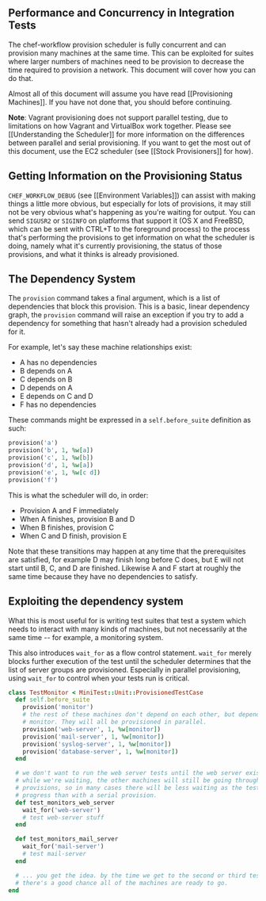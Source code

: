 Performance and Concurrency in Integration Tests
------------------------------------------------

The chef-workflow provision scheduler is fully concurrent and can provision
many machines at the same time. This can be exploited for suites where larger
numbers of machines need to be provision to decrease the time required to
provision a network. This document will cover how you can do that.

Almost all of this document will assume you have read [[Provisioning
Machines]]. If you have not done that, you should before continuing.

**Note**: Vagrant provisioning does not support parallel testing, due to
limitations on how Vagrant and VirtualBox work together. Please see
[[Understanding the Scheduler]] for more information on the differences between
parallel and serial provisioning. If you want to get the most out of this
document, use the EC2 scheduler (see [[Stock Provisioners]] for how).

Getting Information on the Provisioning Status
----------------------------------------------

`CHEF_WORKFLOW_DEBUG` (see [[Environment Variables]]) can assist with making
things a little more obvious, but especially for lots of provisions, it may
still not be very obvious what's happening as you're waiting for output. You
can send `SIGUSR2` or `SIGINFO` on platforms that support it (OS X and FreeBSD,
which can be sent with CTRL+T to the foreground process) to the process that's
performing the provisions to get information on what the scheduler is doing,
namely what it's currently provisioning, the status of those provisions, and
what it thinks is already provisioned.

The Dependency System
--------------------------------

The `provision` command takes a final argument, which is a list of dependencies
that block this provision. This is a basic, linear dependency graph, the
`provision` command will raise an exception if you try to add a dependency for
something that hasn't already had a provision scheduled for it.

For example, let's say these machine relationships exist:

* A has no dependencies
* B depends on A
* C depends on B
* D depends on A
* E depends on C and D
* F has no dependencies

These commands might be expressed in a `self.before_suite` definition as such:

```ruby
provision('a')
provision('b', 1, %w[a])
provision('c', 1, %w[b])
provision('d', 1, %w[a])
provision('e', 1, %w[c d])
provision('f')
```

This is what the scheduler will do, in order:

* Provision A and F immediately
* When A finishes, provision B and D
* When B finishes, provision C
* When C and D finish, provision E 

Note that these transitions may happen at any time that the prerequisites are
satisfied, for example D may finish long before C does, but E will not start
until B, C, and D are finished. Likewise A and F start at roughly the same time
because they have no dependencies to satisfy.

Exploiting the dependency system
--------------------------------

What this is most useful for is writing test suites that test a system which
needs to interact with many kinds of machines, but not necessarily at the same
time -- for example, a monitoring system.

This also introduces `wait_for` as a flow control statement. `wait_for` merely
blocks further execution of the test until the scheduler determines that the
list of server groups are provisioned. Especially in parallel provisioning,
using `wait_for` to control when your tests run is critical.

```ruby
class TestMonitor < MiniTest::Unit::ProvisionedTestCase
  def self.before_suite
    provision('monitor')
    # the rest of these machines don't depend on each other, but depend on
    # monitor. They will all be provisioned in parallel.
    provision('web-server', 1, %w[monitor])
    provision('mail-server', 1, %w[monitor])
    provision('syslog-server', 1, %w[monitor])
    provision('database-server', 1, %w[monitor])
  end

  # we don't want to run the web server tests until the web server exists.
  # while we're waiting, the other machines will still be going through their
  # provisions, so in many cases there will be less waiting as the tests
  # progress than with a serial provision.
  def test_monitors_web_server
    wait_for('web-server')
    # test web-server stuff
  end

  def test_monitors_mail_server
    wait_for('mail-server')
    # test mail-server
  end

  # ... you get the idea. by the time we get to the second or third test,
  # there's a good chance all of the machines are ready to go.
end
```

